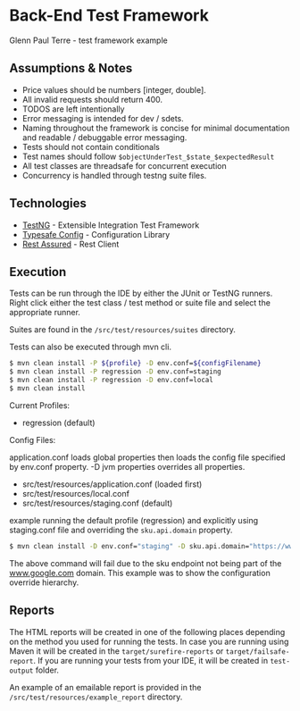 # Back-End Test Framework

Glenn Paul Terre - test framework example

## Assumptions & Notes

* Price values should be numbers [integer, double].
* All invalid requests should return 400.
* TODOS are left intentionally
* Error messaging is intended for dev / sdets.
* Naming throughout the framework is concise for minimal documentation and readable / debuggable error messaging.
* Tests should not contain conditionals
* Test names should follow `$objectUnderTest_$state_$expectedResult`
* All test classes are threadsafe for concurrent execution
* Concurrency is handled through testng suite files.

## Technologies

* [TestNG] - Extensible Integration Test Framework
* [Typesafe Config] - Configuration Library
* [Rest Assured] - Rest Client

## Execution

Tests can be run through the IDE by either the JUnit or TestNG runners. Right click either the test class / test method
or suite file and select the appropriate runner.

Suites are found in the `/src/test/resources/suites` directory.

Tests can also be executed through mvn cli.

```sh
$ mvn clean install -P ${profile} -D env.conf=${configFilename}
$ mvn clean install -P regression -D env.conf=staging
$ mvn clean install -P regression -D env.conf=local
$ mvn clean install
```

Current Profiles:

- regression (default)

Config Files:

application.conf loads global properties then loads the config file specified by env.conf property. -D jvm properties
overrides all properties.

- src/test/resources/application.conf (loaded first)
- src/test/resources/local.conf
- src/test/resources/staging.conf (default)

example running the default profile (regression) and explicitly using staging.conf file and overriding the `sku.api.domain` property.

```sh
$ mvn clean install -D env.conf="staging" -D sku.api.domain="https://www.google.com"
```
The above command will fail due to the sku endpoint not being part of the www.google.com domain. This example was to show the configuration override hierarchy.

## Reports

The HTML reports will be created in one of the following places depending on the method you used for running the tests.
In case you are running using Maven it will be created in the `target/surefire-reports` or `target/failsafe-report`. If
you are running your tests from your IDE, it will be created in `test-output` folder.

An example of an emailable report is provided in the `/src/test/resources/example_report` directory.

[//]: # (These are reference links used in the body of this note and get stripped out when the markdown processor does its job. There is no need to format nicely because it shouldn't be seen. Thanks SO - http://stackoverflow.com/questions/4823468/store-comments-in-markdown-syntax)

[TestNG]: <https://testng.org/doc/>

[Typesafe Config]: <https://github.com/lightbend/config>

[Rest Assured]: <https://github.com/rest-assured/rest-assured/wiki/Usage>
